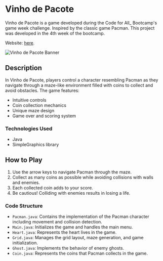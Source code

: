 # Vinho de Pacote

Vinho de Pacote is a game developed during the Code for All_ Bootcamp's game week challenge. Inspired by the classic game Pacman. This project was developed in the 4th week of the bootcamp.

Website: [here](https://teamvinhodepacote.itch.io/vinhodepacote).

![Vinho de Pacote Banner](https://img.itch.zone/aW1nLzE1MDc3ODQyLmpwZw==/original/VVLBIn.jpg)

## Description

In Vinho de Pacote, players control a character resembling Pacman as they navigate through a maze-like environment filled with coins to collect and avoid obstacles. The game features:

- Intuitive controls
- Coin collection mechanics
- Unique maze design
- Game over and scoring system

### Technologies Used

- Java
- SimpleGraphics library

## How to Play

1. Use the arrow keys to navigate Pacman through the maze.
2. Collect as many coins as possible while avoiding collisions with walls and enemies.
3. Each collected coin adds to your score.
4. Be cautious! Colliding with enemies results in losing a life.

### Code Structure

- `Pacman.java`: Contains the implementation of the Pacman character including movement and collision detection.
- `Main.java`: Initializes the game and handles the main menu.
- `Heart.java`: Represents the heart lives in the game.
- `Grid.java`: Manages the grid layout, maze generation, and game initialization.
- `Ghost.java`: Implements the behavior of enemy ghosts.
- `Coin.java`: Represents the coins that Pacman collects in the game.
